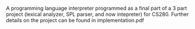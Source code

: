 A programming language interpreter programmed as a final part of a 3 part project (lexical analyzer, SPL parser, and now intepreter) for CS280. Further details on the project can be found in implementation.pdf
